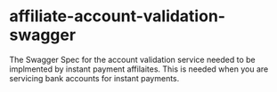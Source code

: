 # affiliate-account-validation-swagger
The Swagger Spec for the account validation service needed to be implmented by instant payment affilaites. This is needed when you are servicing bank accounts for instant payments.
